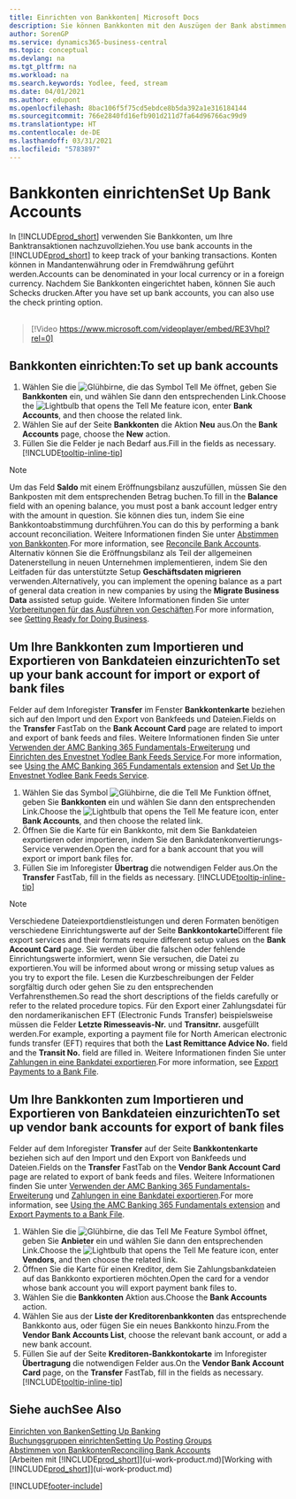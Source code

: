 ```yaml
---
title: Einrichten von Bankkonten| Microsoft Docs
description: Sie können Bankkonten mit den Auszügen der Bank abstimmen.
author: SorenGP
ms.service: dynamics365-business-central
ms.topic: conceptual
ms.devlang: na
ms.tgt_pltfrm: na
ms.workload: na
ms.search.keywords: Yodlee, feed, stream
ms.date: 04/01/2021
ms.author: edupont
ms.openlocfilehash: 8bac106f5f75cd5ebdce8b5da392a1e316184144
ms.sourcegitcommit: 766e2840fd16efb901d211d7fa64d96766ac99d9
ms.translationtype: HT
ms.contentlocale: de-DE
ms.lasthandoff: 03/31/2021
ms.locfileid: "5783897"
---
```

# <a name="set-up-bank-accounts"></a><span data-ttu-id="63125-103">Bankkonten einrichten</span><span class="sxs-lookup"><span data-stu-id="63125-103">Set Up Bank Accounts</span></span>
<span data-ttu-id="63125-104">In [!INCLUDE[prod_short](includes/prod_short.md)] verwenden Sie Bankkonten, um Ihre Banktransaktionen nachzuvollziehen.</span><span class="sxs-lookup"><span data-stu-id="63125-104">You use bank accounts in the [!INCLUDE[prod_short](includes/prod_short.md)] to keep track of your banking transactions.</span></span> <span data-ttu-id="63125-105">Konten können in Mandantenwährung oder in Fremdwährung geführt werden.</span><span class="sxs-lookup"><span data-stu-id="63125-105">Accounts can be denominated in your local currency or in a foreign currency.</span></span> <span data-ttu-id="63125-106">Nachdem Sie Bankkonten eingerichtet haben, können Sie auch Schecks drucken.</span><span class="sxs-lookup"><span data-stu-id="63125-106">After you have set up bank accounts, you can also use the check printing option.</span></span><br><br>  

> [!Video https://www.microsoft.com/videoplayer/embed/RE3Vhpl?rel=0]

## <a name="to-set-up-bank-accounts"></a><span data-ttu-id="63125-107">Bankkonten einrichten:</span><span class="sxs-lookup"><span data-stu-id="63125-107">To set up bank accounts</span></span>
1. <span data-ttu-id="63125-108">Wählen Sie die ![Glühbirne, die das Symbol Tell Me](media/ui-search/search_small.png "Was möchten Sie tun?") öffnet, geben Sie **Bankkonten** ein, und wählen Sie dann den entsprechenden Link.</span><span class="sxs-lookup"><span data-stu-id="63125-108">Choose the ![Lightbulb that opens the Tell Me feature](media/ui-search/search_small.png "Tell me what you want to do") icon, enter **Bank Accounts**, and then choose the related link.</span></span>
2. <span data-ttu-id="63125-109">Wählen Sie auf der Seite **Bankkonten** die Aktion **Neu** aus.</span><span class="sxs-lookup"><span data-stu-id="63125-109">On the **Bank Accounts** page, choose the **New** action.</span></span>
3. <span data-ttu-id="63125-110">Füllen Sie die Felder je nach Bedarf aus.</span><span class="sxs-lookup"><span data-stu-id="63125-110">Fill in the fields as necessary.</span></span> [!INCLUDE[tooltip-inline-tip](includes/tooltip-inline-tip_md.md)]

> [!NOTE]
> <span data-ttu-id="63125-111">Um das Feld **Saldo** mit einem Eröffnungsbilanz auszufüllen, müssen Sie den Bankposten mit dem entsprechenden Betrag buchen.</span><span class="sxs-lookup"><span data-stu-id="63125-111">To fill in the **Balance** field with an opening balance, you must post a bank account ledger entry with the amount in question.</span></span> <span data-ttu-id="63125-112">Sie können dies tun, indem Sie eine Bankkontoabstimmung durchführen.</span><span class="sxs-lookup"><span data-stu-id="63125-112">You can do this by performing a bank account reconciliation.</span></span> <span data-ttu-id="63125-113">Weitere Informationen finden Sie unter [Abstimmen von Bankkonten](bank-how-reconcile-bank-accounts-separately.md).</span><span class="sxs-lookup"><span data-stu-id="63125-113">For more information, see [Reconcile Bank Accounts](bank-how-reconcile-bank-accounts-separately.md).</span></span> <span data-ttu-id="63125-114">Alternativ können Sie die Eröffnungsbilanz als Teil der allgemeinen Datenerstellung in neuen Unternehmen implementieren, indem Sie den Leitfaden für das unterstützte Setup **Geschäftsdaten migrieren** verwenden.</span><span class="sxs-lookup"><span data-stu-id="63125-114">Alternatively, you can implement the opening balance as a part of general data creation in new companies by using the **Migrate Business Data** assisted setup guide.</span></span> <span data-ttu-id="63125-115">Weitere Informationen finden Sie unter [Vorbereitungen für das Ausführen von Geschäften](ui-get-ready-business.md).</span><span class="sxs-lookup"><span data-stu-id="63125-115">For more information, see [Getting Ready for Doing Business](ui-get-ready-business.md).</span></span>

## <a name="to-set-up-your-bank-account-for-import-or-export-of-bank-files"></a><span data-ttu-id="63125-116">Um Ihre Bankkonten zum Importieren und Exportieren von Bankdateien einzurichten</span><span class="sxs-lookup"><span data-stu-id="63125-116">To set up your bank account for import or export of bank files</span></span>
<span data-ttu-id="63125-117">Felder auf dem Inforegister **Transfer** im Fenster **Bankkontenkarte** beziehen sich auf den Import und den Export von Bankfeeds und Dateien.</span><span class="sxs-lookup"><span data-stu-id="63125-117">Fields on the **Transfer** FastTab on the **Bank Account Card** page are related to import and export of bank feeds and files.</span></span> <span data-ttu-id="63125-118">Weitere Informationen finden Sie unter [Verwenden der AMC Banking 365 Fundamentals-Erweiterung](ui-extensions-amc-banking.md) und [Einrichten des Envestnet Yodlee Bank Feeds Service](bank-how-setup-bank-statement-service.md).</span><span class="sxs-lookup"><span data-stu-id="63125-118">For more information, see [Using the AMC Banking 365 Fundamentals extension](ui-extensions-amc-banking.md) and [Set Up the Envestnet Yodlee Bank Feeds Service](bank-how-setup-bank-statement-service.md).</span></span>

1. <span data-ttu-id="63125-119">Wählen Sie das Symbol ![Glühbirne, die die Tell Me Funktion öffnet](media/ui-search/search_small.png "Was möchten Sie tun?"), geben Sie **Bankkonten** ein und wählen Sie dann den entsprechenden Link.</span><span class="sxs-lookup"><span data-stu-id="63125-119">Choose the ![Lightbulb that opens the Tell Me feature](media/ui-search/search_small.png "Tell me what you want to do") icon, enter **Bank Accounts**, and then choose the related link.</span></span>
2. <span data-ttu-id="63125-120">Öffnen Sie die Karte für ein Bankkonto, mit dem Sie Bankdateien exportieren oder importieren, indem Sie den Bankdatenkonvertierungs-Service verwenden.</span><span class="sxs-lookup"><span data-stu-id="63125-120">Open the card for a bank account that you will export or import bank files for.</span></span>
3. <span data-ttu-id="63125-121">Füllen Sie im Inforegister **Übertrag** die notwendigen Felder aus.</span><span class="sxs-lookup"><span data-stu-id="63125-121">On the **Transfer** FastTab, fill in the fields as necessary.</span></span> [!INCLUDE[tooltip-inline-tip](includes/tooltip-inline-tip_md.md)]

> [!NOTE]  
>   <span data-ttu-id="63125-122">Verschiedene Dateiexportdienstleistungen und deren Formaten benötigen verschiedene Einrichtungswerte auf der Seite **Bankkontokarte**</span><span class="sxs-lookup"><span data-stu-id="63125-122">Different file export services and their formats require different setup values on the **Bank Account Card** page.</span></span> <span data-ttu-id="63125-123">Sie werden über die falschen oder fehlende Einrichtungswerte informiert, wenn Sie versuchen, die Datei zu exportieren.</span><span class="sxs-lookup"><span data-stu-id="63125-123">You will be informed about wrong or missing setup values as you try to export the file.</span></span> <span data-ttu-id="63125-124">Lesen die Kurzbeschreibungen der Felder sorgfältig durch oder gehen Sie zu den entsprechenden Verfahrensthemen.</span><span class="sxs-lookup"><span data-stu-id="63125-124">So read the short descriptions of the fields carefully or refer to the related procedure topics.</span></span> <span data-ttu-id="63125-125">Für den Export einer Zahlungsdatei für den nordamerikanischen EFT (Electronic Funds Transfer) beispielsweise müssen die Felder **Letzte Rimesseavis-Nr.** und **Transitnr.** ausgefüllt werden.</span><span class="sxs-lookup"><span data-stu-id="63125-125">For example, exporting a payment file for North American electronic funds transfer (EFT) requires that both the **Last Remittance Advice No.** field and the **Transit No.** field are filled in.</span></span> <span data-ttu-id="63125-126">Weitere Informationen finden Sie unter [Zahlungen in eine Bankdatei exportieren](finance-make-payments-with-bank-data-conversion-service-or-sepa-credit-transfer.md#exporting-payments-to-a-bank-file).</span><span class="sxs-lookup"><span data-stu-id="63125-126">For more information, see [Export Payments to a Bank File](finance-make-payments-with-bank-data-conversion-service-or-sepa-credit-transfer.md#exporting-payments-to-a-bank-file).</span></span>

## <a name="to-set-up-vendor-bank-accounts-for-export-of-bank-files"></a><span data-ttu-id="63125-127">Um Ihre Bankkonten zum Importieren und Exportieren von Bankdateien einzurichten</span><span class="sxs-lookup"><span data-stu-id="63125-127">To set up vendor bank accounts for export of bank files</span></span>

<span data-ttu-id="63125-128">Felder auf dem Inforegister **Transfer** auf der Seite **Bankkontenkarte** beziehen sich auf den Import und den Export von Bankfeeds und Dateien.</span><span class="sxs-lookup"><span data-stu-id="63125-128">Fields on the **Transfer** FastTab on the **Vendor Bank Account Card** page are related to export of bank feeds and files.</span></span> <span data-ttu-id="63125-129">Weitere Informationen finden Sie unter [Verwenden der AMC Banking 365 Fundamentals-Erweiterung](ui-extensions-amc-banking.md) und [Zahlungen in eine Bankdatei exportieren](finance-make-payments-with-bank-data-conversion-service-or-sepa-credit-transfer.md#exporting-payments-to-a-bank-file).</span><span class="sxs-lookup"><span data-stu-id="63125-129">For more information, see [Using the AMC Banking 365 Fundamentals extension](ui-extensions-amc-banking.md) and [Export Payments to a Bank File](finance-make-payments-with-bank-data-conversion-service-or-sepa-credit-transfer.md#exporting-payments-to-a-bank-file).</span></span>

1. <span data-ttu-id="63125-130">Wählen Sie die ![Glühbirne, die das Tell Me Feature](media/ui-search/search_small.png "Was möchten Sie tun?") Symbol öffnet, geben Sie **Anbieter** ein und wählen Sie dann den entsprechenden Link.</span><span class="sxs-lookup"><span data-stu-id="63125-130">Choose the ![Lightbulb that opens the Tell Me feature](media/ui-search/search_small.png "Tell me what you want to do") icon, enter **Vendors**, and then choose the related link.</span></span>
2. <span data-ttu-id="63125-131">Öffnen Sie die Karte für einen Kreditor, dem Sie Zahlungsbankdateien auf das Bankkonto exportieren möchten.</span><span class="sxs-lookup"><span data-stu-id="63125-131">Open the card for a vendor whose bank account you will export payment bank files to.</span></span>
3. <span data-ttu-id="63125-132">Wählen Sie die **Bankkonten** Aktion aus.</span><span class="sxs-lookup"><span data-stu-id="63125-132">Choose the **Bank Accounts** action.</span></span>
4. <span data-ttu-id="63125-133">Wählen Sie aus der **Liste der Kreditorenbankkonten** das entsprechende Bankkonto aus, oder fügen Sie ein neues Bankkonto hinzu.</span><span class="sxs-lookup"><span data-stu-id="63125-133">From the **Vendor Bank Accounts List**, choose the relevant bank account, or add a new bank account.</span></span>  
5. <span data-ttu-id="63125-134">Füllen Sie auf der Seite **Kreditoren-Bankkontokarte** im Inforegister **Übertragung** die notwendigen Felder aus.</span><span class="sxs-lookup"><span data-stu-id="63125-134">On the **Vendor Bank Account Card** page, on the **Transfer** FastTab, fill in the fields as necessary.</span></span> [!INCLUDE[tooltip-inline-tip](includes/tooltip-inline-tip_md.md)]

## <a name="see-also"></a><span data-ttu-id="63125-135">Siehe auch</span><span class="sxs-lookup"><span data-stu-id="63125-135">See Also</span></span>

[<span data-ttu-id="63125-136">Einrichten von Banken</span><span class="sxs-lookup"><span data-stu-id="63125-136">Setting Up Banking</span></span>](bank-setup-banking.md)  
[<span data-ttu-id="63125-137">Buchungsgruppen einrichten</span><span class="sxs-lookup"><span data-stu-id="63125-137">Setting Up Posting Groups</span></span>](finance-posting-groups.md)  
[<span data-ttu-id="63125-138">Abstimmen von Bankkonten</span><span class="sxs-lookup"><span data-stu-id="63125-138">Reconciling Bank Accounts</span></span>](bank-manage-bank-accounts.md)  
<span data-ttu-id="63125-139">[Arbeiten mit [!INCLUDE[prod_short](includes/prod_short.md)]](ui-work-product.md)</span><span class="sxs-lookup"><span data-stu-id="63125-139">[Working with [!INCLUDE[prod_short](includes/prod_short.md)]](ui-work-product.md)</span></span>


[!INCLUDE[footer-include](includes/footer-banner.md)]